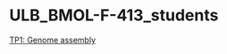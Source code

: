 # ULB_BMOL-F-413_students

[TP1: Genome assembly](https://github.com/nadegeguiglielmoni/ULB_BMOL-F-413_students/blob/main/TP1.md)
